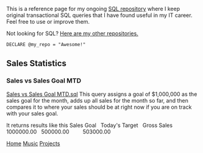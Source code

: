 This is a reference page for my ongoing [SQL repository](https://github.com/sheridanwendt/SQL) where I keep original transactional SQL queries that I have found useful in my IT career. Feel free to use or improve them. 


Not looking for SQL? [Here are my other repositories.](https://github.com/sheridanwendt)

```markdown
DECLARE @my_repo = "Awesome!"
```
## Sales Statistics

### Sales vs Sales Goal MTD
[Sales vs Sales Goal MTD.sql](https://github.com/sheridanwendt/sql)
This query assigns a goal of $1,000,000 as the sales goal for the month, adds up all sales for the month so far, and then compares it to where your sales should be at right now if you are on track with your sales goal. 

It returns results like this
Sales Goal    Today's Target     Gross Sales
1000000.00    500000.00          503000.00







[Home](http://SheridanWendt.com) [Music](http://music.SheridanWendt.com) [Projects](http://projects.SheridanWendt.com)
